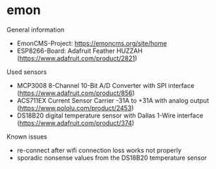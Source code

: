 # emon
General information
- EmonCMS-Project: https://emoncms.org/site/home
- ESP8266-Board: Adafruit Feather HUZZAH (https://www.adafruit.com/product/2821)

Used sensors
- MCP3008 8-Channel 10-Bit A/D Converter with SPI interface (https://www.adafruit.com/product/856)
- ACS711EX Current Sensor Carrier -31A to +31A with analog output (https://www.pololu.com/product/2453)
- DS18B20 digital temperature sensor with Dallas 1-Wire interface (https://www.adafruit.com/product/374)

Known issues
- re-connect after wifi connection loss works not properly
- sporadic nonsense values from the DS18B20 temperature sensor
